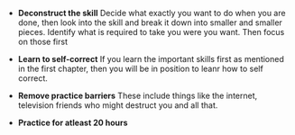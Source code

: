 
- **Deconstruct the skill**
Decide what exactly you want to do when you are done, then look into the skill and break it down into smaller and smaller pieces. Identify what is required to take you were you want. Then focus on those first

- **Learn to self-correct**
If you learn the important skills first as mentioned in the first chapter, then you will be in position to leanr how to self correct.

- **Remove practice barriers**
These include things like the internet, television friends who might destruct you and all that.

- **Practice for atleast 20 hours**
